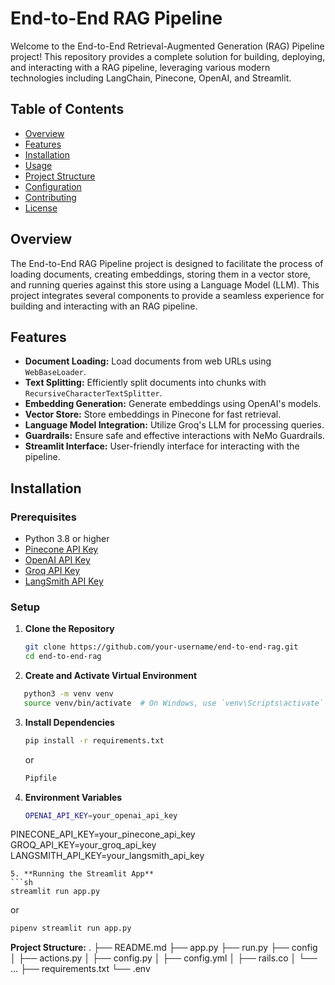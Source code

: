 # End-to-End RAG Pipeline

Welcome to the End-to-End Retrieval-Augmented Generation (RAG) Pipeline project! This repository provides a complete solution for building, deploying, and interacting with a RAG pipeline, leveraging various modern technologies including LangChain, Pinecone, OpenAI, and Streamlit.

## Table of Contents

- [Overview](#overview)
- [Features](#features)
- [Installation](#installation)
- [Usage](#usage)
- [Project Structure](#project-structure)
- [Configuration](#configuration)
- [Contributing](#contributing)
- [License](#license)

## Overview

The End-to-End RAG Pipeline project is designed to facilitate the process of loading documents, creating embeddings, storing them in a vector store, and running queries against this store using a Language Model (LLM). This project integrates several components to provide a seamless experience for building and interacting with an RAG pipeline.

## Features

- **Document Loading:** Load documents from web URLs using `WebBaseLoader`.
- **Text Splitting:** Efficiently split documents into chunks with `RecursiveCharacterTextSplitter`.
- **Embedding Generation:** Generate embeddings using OpenAI's models.
- **Vector Store:** Store embeddings in Pinecone for fast retrieval.
- **Language Model Integration:** Utilize Groq's LLM for processing queries.
- **Guardrails:** Ensure safe and effective interactions with NeMo Guardrails.
- **Streamlit Interface:** User-friendly interface for interacting with the pipeline.

## Installation

### Prerequisites

- Python 3.8 or higher
- [Pinecone API Key](https://www.pinecone.io/)
- [OpenAI API Key](https://www.openai.com/)
- [Groq API Key](https://groq.com/)
- [LangSmith API Key](https://www.langsmith.com/)

### Setup

1. **Clone the Repository**
   ```sh
   git clone https://github.com/your-username/end-to-end-rag.git
   cd end-to-end-rag

2. **Create and Activate Virtual Environment**
 ```sh
    python3 -m venv venv
    source venv/bin/activate  # On Windows, use `venv\Scripts\activate`
```
3. **Install Dependencies**
   ```sh
   pip install -r requirements.txt
   ```
   or
   ```sh
   Pipfile
   ```
5. **Environment Variables**
   ```sh
   OPENAI_API_KEY=your_openai_api_key
PINECONE_API_KEY=your_pinecone_api_key
GROQ_API_KEY=your_groq_api_key
LANGSMITH_API_KEY=your_langsmith_api_key
```
5. **Running the Streamlit App**
```sh
streamlit run app.py
```
or
```sh
pipenv streamlit run app.py
```

**Project Structure:**
.
├── README.md
├── app.py
├── run.py
├── config
│   ├── actions.py
│   ├── config.py
│   ├── config.yml
│   ├── rails.co
│   └── ...
├── requirements.txt
└── .env



